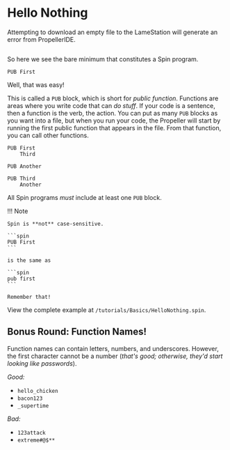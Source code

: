 # Hello Nothing

Attempting to download an empty file to the LameStation will generate an error from PropellerIDE.

```{.spin title="An empty file"}

```

So here we see the bare minimum that constitutes a Spin program.

```{.spin title="HelloNothing.spin"}
PUB First
```

Well, that was easy!

This is called a `PUB` block, which is short for _public function_. Functions are areas where you write code that can _do stuff_. If your code is a sentence, then a function is the verb, the action. You can put as many `PUB` blocks as you want into a file, but when you run your code, the Propeller will start by running the first public function that appears in the file. From that function, you can call other functions.

```
PUB First
    Third

PUB Another

PUB Third
    Another
```

All Spin programs _must_ include at least one `PUB` block.

!!! Note

    Spin is **not** case-sensitive.

    ```spin
    PUB First
    ```

    is the same as

    ```spin
    pub first
    ```

    Remember that!

View the complete example at `/tutorials/Basics/HelloNothing.spin`.

## Bonus Round: Function Names!

Function names can contain letters, numbers, and underscores. However, the first character cannot be a number (_that's good; otherwise, they'd start looking like passwords_).

_Good:_

- `hello_chicken`
- `bacon123`
- `_supertime`

_Bad:_

- `123attack`
- `extreme#@$**`
